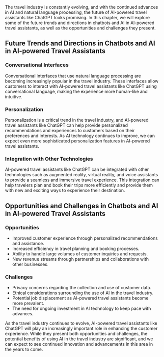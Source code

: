 

The travel industry is constantly evolving, and with the continued advances in AI and natural language processing, the future of AI-powered travel assistants like ChatGPT looks promising. In this chapter, we will explore some of the future trends and directions in chatbots and AI in AI-powered travel assistants, as well as the opportunities and challenges they present.

Future Trends and Directions in Chatbots and AI in AI-powered Travel Assistants
-------------------------------------------------------------------------------

### Conversational Interfaces

Conversational interfaces that use natural language processing are becoming increasingly popular in the travel industry. These interfaces allow customers to interact with AI-powered travel assistants like ChatGPT using conversational language, making the experience more human-like and intuitive.

### Personalization

Personalization is a critical trend in the travel industry, and AI-powered travel assistants like ChatGPT can help provide personalized recommendations and experiences to customers based on their preferences and interests. As AI technology continues to improve, we can expect even more sophisticated personalization features in AI-powered travel assistants.

### Integration with Other Technologies

AI-powered travel assistants like ChatGPT can be integrated with other technologies such as augmented reality, virtual reality, and voice assistants to provide a seamless and immersive travel experience. This integration can help travelers plan and book their trips more efficiently and provide them with new and exciting ways to experience their destination.

Opportunities and Challenges in Chatbots and AI in AI-powered Travel Assistants
-------------------------------------------------------------------------------

### Opportunities

* Improved customer experience through personalized recommendations and assistance.
* Increased efficiency in travel planning and booking processes.
* Ability to handle large volumes of customer inquiries and requests.
* New revenue streams through partnerships and collaborations with other businesses.

### Challenges

* Privacy concerns regarding the collection and use of customer data.
* Ethical considerations surrounding the use of AI in the travel industry.
* Potential job displacement as AI-powered travel assistants become more prevalent.
* The need for ongoing investment in AI technology to keep pace with advances.

As the travel industry continues to evolve, AI-powered travel assistants like ChatGPT will play an increasingly important role in enhancing the customer experience. While they present both opportunities and challenges, the potential benefits of using AI in the travel industry are significant, and we can expect to see continued innovation and advancements in this area in the years to come.

